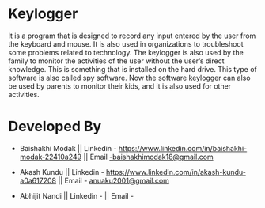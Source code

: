 # Keylogger
It is a program that is designed to record any input entered by the user from the keyboard and mouse. It is also used in organizations to troubleshoot some problems related to technology. The keylogger is also used by the family to monitor the activities of the user without the user’s direct knowledge. This is something that is installed on the hard drive. This type of software is also called spy software. Now the software keylogger can also be used by parents to monitor their kids, and it is also used for other activities.

# Developed By 
- Baishakhi Modak || Linkedin - https://www.linkedin.com/in/baishakhi-modak-22410a249 || Email -baishakhimodak18@gmail.com
* Akash Kundu || Linkedin - https://www.linkedin.com/in/akash-kundu-a0a617208 || Email - anuaku2001@gmail.com
+ Abhijit Nandi || Linkedin -  || Email - 



